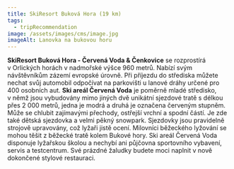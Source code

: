 ```yaml
---
title: SkiResort Buková Hora (19 km)
tags:
  - tripRecommendation
image: /assets/images/cms/image.jpg
imageAlt: Lanovka na bukovou horu
---
```

**SkiResort Buková Hora - Červená Voda & Čenkovice** se rozprostírá v Orlických horách v nadmořské výšce 960 metrů. Nabízí svým návštěvníkům zázemí evropské úrovně. Při příjezdu do střediska můžete nechat svůj automobil odpočívat na parkovišti u lanové dráhy určené pro 400 osobních aut. **Ski areál Červená Voda** je poměrně mladé středisko, v němž jsou vybudovány mimo jiných dvě unikátní sjezdové tratě s délkou přes 2 000 metrů, jedna je modrá a druhá je označena červeným stupněm. Může se chlubit zajímavými přechody, ostřejší vrchní a spodní částí. Je zde také dětská sjezdovka a velmi pěkný snowpark. Sjezdovky jsou pravidelně strojově upravovány, což lyžaři jistě ocení. Milovníci běžeckého lyžování se mohou těšit z běžecké tratě kolem Bukové hory. Ski areál Červená Voda disponuje lyžařskou školou a nechybí ani půjčovna sportovního vybavení, servis a testcentrum. Své prázdné žaludky budete moci naplnit v nově dokončené stylové restauraci.
